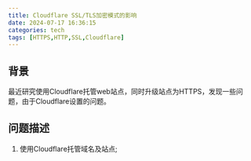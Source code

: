 ```yaml
---
title: Cloudflare SSL/TLS加密模式的影响
date: 2024-07-17 16:36:15
categories: tech
tags: [HTTPS,HTTP,SSL,Cloudflare]
---
```


## 背景
最近研究使用Cloudflare托管web站点，同时升级站点为HTTPS，发现一些问题，由于Cloudflare设置的问题。
<!-- more -->

## 问题描述
1. 使用Cloudflare托管域名及站点;

